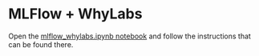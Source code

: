# MLFlow + WhyLabs

Open the [mlflow_whylabs.ipynb notebook](mlflow_whylabs.ipynb) and follow the instructions that can be found there.
